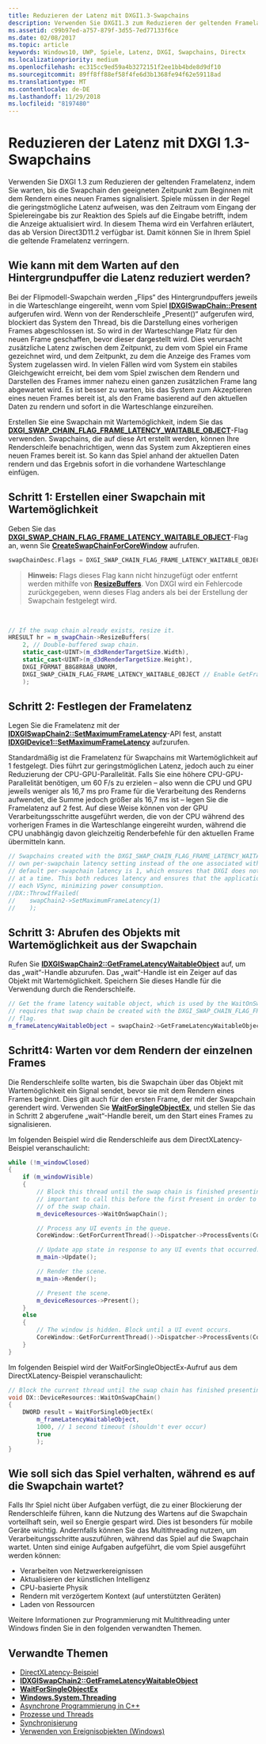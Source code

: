 ```yaml
---
title: Reduzieren der Latenz mit DXGI1.3-Swapchains
description: Verwenden Sie DXGI1.3 zum Reduzieren der geltenden Framelatenz, indem Sie warten, bis die Swapchain den geeigneten Zeitpunkt zum Beginnen mit dem Rendern eines neuen Frames signalisiert.
ms.assetid: c99b97ed-a757-879f-3d55-7ed77133f6ce
ms.date: 02/08/2017
ms.topic: article
keywords: Windows10, UWP, Spiele, Latenz, DXGI, Swapchains, Directx
ms.localizationpriority: medium
ms.openlocfilehash: ec315cc9ed59a4b3272151f2ee1bb4bde8d9df10
ms.sourcegitcommit: 89ff8ff88ef58f4fe6d3b1368fe94f62e59118ad
ms.translationtype: MT
ms.contentlocale: de-DE
ms.lasthandoff: 11/29/2018
ms.locfileid: "8197480"
---
```

# <a name="reduce-latency-with-dxgi-13-swap-chains"></a>Reduzieren der Latenz mit DXGI 1.3-Swapchains



Verwenden Sie DXGI 1.3 zum Reduzieren der geltenden Framelatenz, indem Sie warten, bis die Swapchain den geeigneten Zeitpunkt zum Beginnen mit dem Rendern eines neuen Frames signalisiert. Spiele müssen in der Regel die geringstmögliche Latenz aufweisen, was den Zeitraum vom Eingang der Spielereingabe bis zur Reaktion des Spiels auf die Eingabe betrifft, indem die Anzeige aktualisiert wird. In diesem Thema wird ein Verfahren erläutert, das ab Version Direct3D11.2 verfügbar ist. Damit können Sie in Ihrem Spiel die geltende Framelatenz verringern.

## <a name="how-does-waiting-on-the-back-buffer-reduce-latency"></a>Wie kann mit dem Warten auf den Hintergrundpuffer die Latenz reduziert werden?


Bei der Flipmodell-Swapchain werden „Flips“ des Hintergrundpuffers jeweils in die Warteschlange eingereiht, wenn vom Spiel [**IDXGISwapChain::Present**](https://msdn.microsoft.com/library/windows/desktop/bb174576) aufgerufen wird. Wenn von der Renderschleife „Present()“ aufgerufen wird, blockiert das System den Thread, bis die Darstellung eines vorherigen Frames abgeschlossen ist. So wird in der Warteschlange Platz für den neuen Frame geschaffen, bevor dieser dargestellt wird. Dies verursacht zusätzliche Latenz zwischen dem Zeitpunkt, zu dem vom Spiel ein Frame gezeichnet wird, und dem Zeitpunkt, zu dem die Anzeige des Frames vom System zugelassen wird. In vielen Fällen wird vom System ein stabiles Gleichgewicht erreicht, bei dem vom Spiel zwischen dem Rendern und Darstellen des Frames immer nahezu einen ganzen zusätzlichen Frame lang abgewartet wird. Es ist besser zu warten, bis das System zum Akzeptieren eines neuen Frames bereit ist, als den Frame basierend auf den aktuellen Daten zu rendern und sofort in die Warteschlange einzureihen.

Erstellen Sie eine Swapchain mit Wartemöglichkeit, indem Sie das [**DXGI\_SWAP\_CHAIN\_FLAG\_FRAME\_LATENCY\_WAITABLE\_OBJECT**](https://msdn.microsoft.com/library/windows/desktop/bb173076)-Flag verwenden. Swapchains, die auf diese Art erstellt werden, können Ihre Renderschleife benachrichtigen, wenn das System zum Akzeptieren eines neuen Frames bereit ist. So kann das Spiel anhand der aktuellen Daten rendern und das Ergebnis sofort in die vorhandene Warteschlange einfügen.

## <a name="step-1-create-a-waitable-swap-chain"></a>Schritt 1: Erstellen einer Swapchain mit Wartemöglichkeit


Geben Sie das [**DXGI\_SWAP\_CHAIN\_FLAG\_FRAME\_LATENCY\_WAITABLE\_OBJECT**](https://msdn.microsoft.com/library/windows/desktop/bb173076)-Flag an, wenn Sie [**CreateSwapChainForCoreWindow**](https://msdn.microsoft.com/library/windows/desktop/hh404559) aufrufen.

```cpp
swapChainDesc.Flags = DXGI_SWAP_CHAIN_FLAG_FRAME_LATENCY_WAITABLE_OBJECT; // Enable GetFrameLatencyWaitableObject().
```

> **Hinweis:**  Flags dieses Flag kann nicht hinzugefügt oder entfernt werden mithilfe von [**ResizeBuffers**](https://msdn.microsoft.com/library/windows/desktop/bb174577). Von DXGI wird ein Fehlercode zurückgegeben, wenn dieses Flag anders als bei der Erstellung der Swapchain festgelegt wird.

 

```cpp
// If the swap chain already exists, resize it.
HRESULT hr = m_swapChain->ResizeBuffers(
    2, // Double-buffered swap chain.
    static_cast<UINT>(m_d3dRenderTargetSize.Width),
    static_cast<UINT>(m_d3dRenderTargetSize.Height),
    DXGI_FORMAT_B8G8R8A8_UNORM,
    DXGI_SWAP_CHAIN_FLAG_FRAME_LATENCY_WAITABLE_OBJECT // Enable GetFrameLatencyWaitableObject().
    );
```

## <a name="step-2-set-the-frame-latency"></a>Schritt 2: Festlegen der Framelatenz


Legen Sie die Framelatenz mit der [**IDXGISwapChain2::SetMaximumFrameLatency**](https://msdn.microsoft.com/library/windows/desktop/dn268313)-API fest, anstatt [**IDXGIDevice1::SetMaximumFrameLatency**](https://msdn.microsoft.com/library/windows/desktop/ff471334) aufzurufen.

Standardmäßig ist die Framelatenz für Swapchains mit Wartemöglichkeit auf 1 festgelegt. Dies führt zur geringstmöglichen Latenz, jedoch auch zu einer Reduzierung der CPU-GPU-Parallelität. Falls Sie eine höhere CPU-GPU-Parallelität benötigen, um 60 F/s zu erzielen – also wenn die CPU und GPU jeweils weniger als 16,7 ms pro Frame für die Verarbeitung des Renderns aufwendet, die Summe jedoch größer als 16,7 ms ist – legen Sie die Framelatenz auf 2 fest. Auf diese Weise können von der GPU Verarbeitungsschritte ausgeführt werden, die von der CPU während des vorherigen Frames in die Warteschlange eingereiht wurden, während die CPU unabhängig davon gleichzeitig Renderbefehle für den aktuellen Frame übermitteln kann.

```cpp
// Swapchains created with the DXGI_SWAP_CHAIN_FLAG_FRAME_LATENCY_WAITABLE_OBJECT flag use their
// own per-swapchain latency setting instead of the one associated with the DXGI device. The
// default per-swapchain latency is 1, which ensures that DXGI does not queue more than one frame
// at a time. This both reduces latency and ensures that the application will only render after
// each VSync, minimizing power consumption.
//DX::ThrowIfFailed(
//    swapChain2->SetMaximumFrameLatency(1)
//    );
```

## <a name="step-3-get-the-waitable-object-from-the-swap-chain"></a>Schritt 3: Abrufen des Objekts mit Wartemöglichkeit aus der Swapchain


Rufen Sie [**IDXGISwapChain2::GetFrameLatencyWaitableObject**](https://msdn.microsoft.com/library/windows/desktop/dn268309) auf, um das „wait“-Handle abzurufen. Das „wait“-Handle ist ein Zeiger auf das Objekt mit Wartemöglichkeit. Speichern Sie dieses Handle für die Verwendung durch die Renderschleife.

```cpp
// Get the frame latency waitable object, which is used by the WaitOnSwapChain method. This
// requires that swap chain be created with the DXGI_SWAP_CHAIN_FLAG_FRAME_LATENCY_WAITABLE_OBJECT
// flag.
m_frameLatencyWaitableObject = swapChain2->GetFrameLatencyWaitableObject();
```

## <a name="step-4-wait-before-rendering-each-frame"></a>Schritt4: Warten vor dem Rendern der einzelnen Frames


Die Renderschleife sollte warten, bis die Swapchain über das Objekt mit Wartemöglichkeit ein Signal sendet, bevor sie mit dem Rendern eines Frames beginnt. Dies gilt auch für den ersten Frame, der mit der Swapchain gerendert wird. Verwenden Sie [**WaitForSingleObjectEx**](https://msdn.microsoft.com/library/windows/desktop/ms687036), und stellen Sie das in Schritt 2 abgerufene „wait“-Handle bereit, um den Start eines Frames zu signalisieren.

Im folgenden Beispiel wird die Renderschleife aus dem DirectXLatency-Beispiel veranschaulicht:

```cpp
while (!m_windowClosed)
{
    if (m_windowVisible)
    {
        // Block this thread until the swap chain is finished presenting. Note that it is
        // important to call this before the first Present in order to minimize the latency
        // of the swap chain.
        m_deviceResources->WaitOnSwapChain();

        // Process any UI events in the queue.
        CoreWindow::GetForCurrentThread()->Dispatcher->ProcessEvents(CoreProcessEventsOption::ProcessAllIfPresent);

        // Update app state in response to any UI events that occurred.
        m_main->Update();

        // Render the scene.
        m_main->Render();

        // Present the scene.
        m_deviceResources->Present();
    }
    else
    {
        // The window is hidden. Block until a UI event occurs.
        CoreWindow::GetForCurrentThread()->Dispatcher->ProcessEvents(CoreProcessEventsOption::ProcessOneAndAllPending);
    }
}
```

Im folgenden Beispiel wird der WaitForSingleObjectEx-Aufruf aus dem DirectXLatency-Beispiel veranschaulicht:

```cpp
// Block the current thread until the swap chain has finished presenting.
void DX::DeviceResources::WaitOnSwapChain()
{
    DWORD result = WaitForSingleObjectEx(
        m_frameLatencyWaitableObject,
        1000, // 1 second timeout (shouldn't ever occur)
        true
        );
}
```

## <a name="what-should-my-game-do-while-it-waits-for-the-swap-chain-to-present"></a>Wie soll sich das Spiel verhalten, während es auf die Swapchain wartet?


Falls Ihr Spiel nicht über Aufgaben verfügt, die zu einer Blockierung der Renderschleife führen, kann die Nutzung des Wartens auf die Swapchain vorteilhaft sein, weil so Energie gespart wird. Dies ist besonders für mobile Geräte wichtig. Andernfalls können Sie das Multithreading nutzen, um Verarbeitungsschritte auszuführen, während das Spiel auf die Swapchain wartet. Unten sind einige Aufgaben aufgeführt, die vom Spiel ausgeführt werden können:

-   Verarbeiten von Netzwerkereignissen
-   Aktualisieren der künstlichen Intelligenz
-   CPU-basierte Physik
-   Rendern mit verzögertem Kontext (auf unterstützten Geräten)
-   Laden von Ressourcen

Weitere Informationen zur Programmierung mit Multithreading unter Windows finden Sie in den folgenden verwandten Themen.

## <a name="related-topics"></a>Verwandte Themen


* [DirectXLatency-Beispiel](http://go.microsoft.com/fwlink/p/?LinkID=317361)
* [**IDXGISwapChain2::GetFrameLatencyWaitableObject**](https://msdn.microsoft.com/library/windows/desktop/dn268309)
* [**WaitForSingleObjectEx**](https://msdn.microsoft.com/library/windows/desktop/ms687036)
* [**Windows.System.Threading**](https://msdn.microsoft.com/library/windows/apps/br229642)
* [Asynchrone Programmierung in C++](https://msdn.microsoft.com/library/windows/apps/mt187334)
* [Prozesse und Threads](https://msdn.microsoft.com/library/windows/desktop/ms684841)
* [Synchronisierung](https://msdn.microsoft.com/library/windows/desktop/ms686353)
* [Verwenden von Ereignisobjekten (Windows)](https://msdn.microsoft.com/library/windows/desktop/ms686915)

 

 




